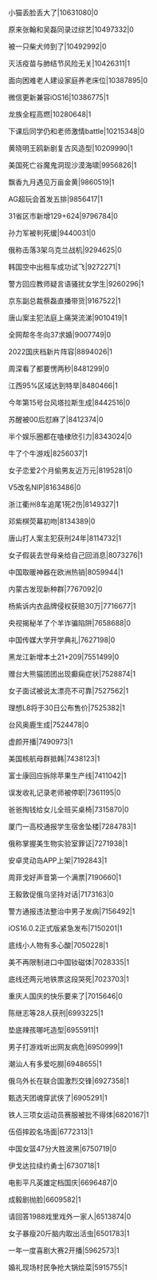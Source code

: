 小猫丢脸丢大了|10631080|0

原来张翰和吴磊同录过综艺|10497332|0

被一只柴犬帅到了|10492992|0

灭活疫苗与肺结节风险无关|10426311|1

面向困难老人建设家庭养老床位|10387895|0

微信更新兼容iOS16|10386775|1

龙族全程高燃|10280648|1

下课后同学仍和老师激情battle|10215348|0

黄晓明王鸥新剧复古风造型|10209990|1

美国死亡谷魔鬼洞现沙漠海啸|9956826|1

飘香九月遇见万亩金黄|9860519|1

AG超玩会首发五排|9856417|1

31省区市新增129+624|9796784|0

孙力军被判死缓|9440031|0

俄称击落3架乌克兰战机|9294625|0

韩国空中出租车成功试飞|9272271|1

警方回应教师疑言语骚扰女学生|9260296|1

京东副总裁蔡磊直播带货|9167522|1

唐山案主犯法庭上痛哭流涕|9010419|1

全网帮冬冬向37求婚|9007749|0

2022国庆档新片阵容|8894026|1

周深看了都要愣两秒|8481299|0

江西95%区域达到特旱|8480466|1

今年第15号台风塔拉斯生成|8442516|0

苏醒被00后怼麻了|8412374|0

半个娱乐圈都在嗑棣欣引力|8343024|0

牛了个牛游戏|8256037|1

女子恋爱2个月偷男友近万元|8195281|0

V5改名NIP|8163486|0

浙江衢州8车追尾1死2伤|8149327|1

邓紫棋荧幕初吻|8134389|0

唐山打人案主犯获刑24年|8114732|1

女子假装去世母亲给自己回消息|8073276|1

中国取暖神器在欧洲热销|8059944|1

内蒙古发现新种群|7767092|0

杨紫诉内衣品牌侵权获赔30万|7716677|1

央视揭秘羊了个羊诈骗陷阱|7658688|0

中国传媒大学开学典礼|7627198|0

黑龙江新增本土21+209|7551499|0

赠台大熊猫团团出现癫痫症状|7528874|1

女子面试被说太漂亮不可靠|7527562|1

理想L8将于30日公布售价|7525382|1

台风奥鹿生成|7524478|0

虚颜开播|7490973|1

美国核航母群抵韩|7438123|1

富士康回应拆除苹果生产线|7411042|1

误发收礼记录老师被停职|7361195|0

爸爸掏钱给女儿全班买桌椅|7315870|0

厦门一高校通报学生宿舍坠楼|7284783|1

俄称掌握美生物实验室罪证|7271938|1

安卓灵动岛APP上架|7192843|1

周菲戈好声音第一个满票|7190660|1

王毅敦促俄乌坚持对话|7173163|0

警方通报违法整治中男子发病|7156492|1

iOS16.0.2正式版紧急发布|7150201|1

底线小人物有多心酸|7050228|1

美不再限制进口中国钕磁体|7028335|1

底线还两元地铁票这段哭死|7023703|1

重庆人国庆的快乐要来了|7015646|0

陈继志等28人获刑|6993225|1

垫底辣孩哪吒造型|6955911|1

男子打游戏听出网友病危|6950999|1

潮汕人有多爱吃朥|6948655|1

俄乌外长在联合国激烈交锋|6927358|1

甄选天团魂穿武侠了|6905291|1

铁人三项女运动员赛服被批不得体|6820167|1

伍佰摔跤名场面|6772313|1

中国女篮47分大胜波黑|6750719|0

伊戈达拉续约勇士|6730718|1

电影平凡英雄定档国庆|6696487|0

成毅剧抛脸|6609582|1

请回答1988戏里戏外一家人|6513874|0

女子暴瘦20斤脑内取出活虫|6501783|1

一年一度喜剧大赛2开播|5962573|1

婚礼现场村民争抢大锅烩菜|5915755|1

